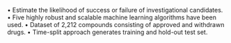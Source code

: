 •	Estimate the likelihood of success or failure of investigational candidates.
•	Five highly robust and scalable machine learning algorithms have been used.
•	Dataset of 2,212 compounds consisting of approved and withdrawn drugs.
•	Time-split approach generates training and hold-out test set.

